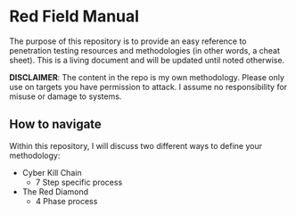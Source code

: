 # Red Field Manual

The purpose of this repository is to provide an easy reference to penetration testing resources and methodologies (in other words, a cheat sheet). This is a living document and will be updated until noted otherwise.

__DISCLAIMER__: The content in the repo is my own methodology. Please only use on targets you have permission to attack. I assume no responsibility for misuse or damage to systems.

## How to navigate
Within this repository, I will discuss two different ways to define your methodology:
* Cyber Kill Chain
    * 7 Step specific process
* The Red Diamond
    * 4 Phase process
